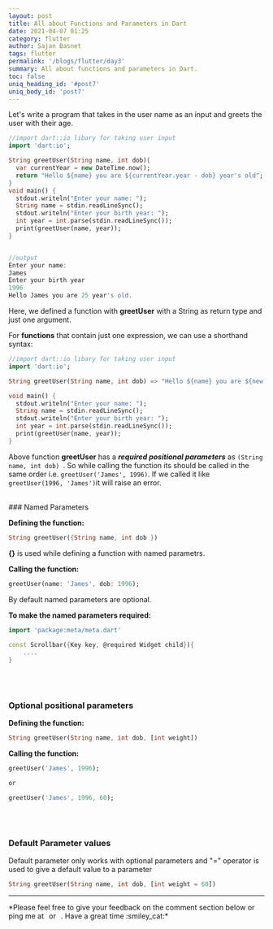 ```yaml
---
layout: post
title: All about Functions and Parameters in Dart
date: 2021-04-07 01:25
category: flutter
author: Sajan Basnet
tags: flutter
permalink: '/blogs/flutter/day3'
summary: All about functions and parameters in Dart.
toc: false
uniq_heading_id: '#post7'
uniq_body_id: 'post7'
---
```


Let's write a program that takes in the user name as an input and greets the user with their age.

```dart
//import dart::io libary for taking user input
import 'dart:io';

String greetUser(String name, int dob){
  var currentYear = new DateTime.now();
  return "Hello ${name} you are ${currentYear.year - dob} year's old";
}
void main() {
  stdout.writeln("Enter your name: ");
  String name = stdin.readLineSync();
  stdout.writeln("Enter your birth year: ");
  int year = int.parse(stdin.readLineSync());
  print(greetUser(name, year));
}


//output
Enter your name: 
James
Enter your birth year
1996
Hello James you are 25 year's old.
```

Here, we defined a function with  **greetUser** with a String as return type and just one argument. 


For **functions** that contain just one expression, we can use a shorthand syntax:

```dart
//import dart::io libary for taking user input
import 'dart:io';

String greetUser(String name, int dob) => "Hello ${name} you are ${new DateTime.now().year - dob} year's old";

void main() {
  stdout.writeln("Enter your name: ");
  String name = stdin.readLineSync();
  stdout.writeln("Enter your birth year: ");
  int year = int.parse(stdin.readLineSync());
  print(greetUser(name, year));
}

```


Above function **greetUser** has a ***required positional parameters*** as `(String name, int dob) `. So while calling the function its should be called in the same order i.e. `greetUser('James', 1996)`. If we called it like  `greetUser(1996, 'James')`it will raise an error.

<br>
### Named Parameters

**Defining the function:** 

```dart
String greetUser({String name, int dob })
```
**{}** is used while defining a function with named parametrs.


**Calling the function:** 

``` dart
greetUser(name: 'James', dob: 1996);
```

By default named parameters are optional.

**To make the named parameters required:**

```dart
import 'package:meta/meta.dart'
    
const Scrollbar({Key key, @required Widget child}){
    ....
}
```

<br>
<br>

### Optional positional parameters

**Defining the function:** 

```dart
String greetUser(String name, int dob, [int weight])
```

**Calling the function:** 

``` dart
greetUser('James', 1996);

or 

greetUser('James', 1996, 60);

```

<br>
<br>

### Default Parameter values

Default parameter only works with optional parameters and "=" operator is used to give a default value to  a parameter

```dart
String greetUser(String name, int dob, [int weight = 60])
```

<hr>
*Please feel free to give your feedback on the comment section below or ping me at <a aria-label="Send email" href="mailto:sajanbasnet75@gmail.com"><i class="icon fa fa-envelope" style="font-size:32px; margin: 0px 3px;"></i></a> or  <a aria-label="My LinkedIn" rel="noreferrer" target="_blank" href="https://www.linkedin.com/in/sajan-basnet-b4b1b0148/"><i class="icon fa fa-linkedin-square" style="font-size:32px; margin: 0px 3px;" aria-hidden="true"></i></a>. Have a great time :smiley_cat:*

